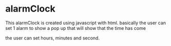 # alarmClock
This alarmClock is created using javascript with html.
basically the user can set 1 alarm to show a pop up that will show that the time has come

the user can set hours, minutes and second.

